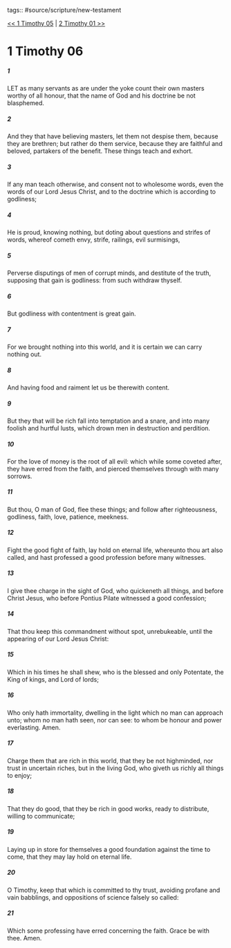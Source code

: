 tags:: #source/scripture/new-testament

[<< 1 Timothy 05](/New_Testament/15_1_Timothy/1_Timothy_05.md) | [2 Timothy 01 >>](/New_Testament/16_2_Timothy/2_Timothy_01.md)

# 1 Timothy 06

##### 1

LET as many servants as are under the yoke count their own masters worthy of all honour, that the name of God and his doctrine be not blasphemed.

##### 2

And they that have believing masters, let them not despise them, because they are brethren; but rather do them service, because they are faithful and beloved, partakers of the benefit. These things teach and exhort.

##### 3

If any man teach otherwise, and consent not to wholesome words, even the words of our Lord Jesus Christ, and to the doctrine which is according to godliness;

##### 4

He is proud, knowing nothing, but doting about questions and strifes of words, whereof cometh envy, strife, railings, evil surmisings,

##### 5

Perverse disputings of men of corrupt minds, and destitute of the truth, supposing that gain is godliness: from such withdraw thyself.

##### 6

But godliness with contentment is great gain.

##### 7

For we brought nothing into this world, and it is certain we can carry nothing out.

##### 8

And having food and raiment let us be therewith content.

##### 9

But they that will be rich fall into temptation and a snare, and into many foolish and hurtful lusts, which drown men in destruction and perdition.

##### 10

For the love of money is the root of all evil: which while some coveted after, they have erred from the faith, and pierced themselves through with many sorrows.

##### 11

But thou, O man of God, flee these things; and follow after righteousness, godliness, faith, love, patience, meekness.

##### 12

Fight the good fight of faith, lay hold on eternal life, whereunto thou art also called, and hast professed a good profession before many witnesses.

##### 13

I give thee charge in the sight of God, who quickeneth all things, and before Christ Jesus, who before Pontius Pilate witnessed a good confession;

##### 14

That thou keep this commandment without spot, unrebukeable, until the appearing of our Lord Jesus Christ:

##### 15

Which in his times he shall shew, who is the blessed and only Potentate, the King of kings, and Lord of lords;

##### 16

Who only hath immortality, dwelling in the light which no man can approach unto; whom no man hath seen, nor can see: to whom be honour and power everlasting. Amen.

##### 17

Charge them that are rich in this world, that they be not highminded, nor trust in uncertain riches, but in the living God, who giveth us richly all things to enjoy;

##### 18

That they do good, that they be rich in good works, ready to distribute, willing to communicate;

##### 19

Laying up in store for themselves a good foundation against the time to come, that they may lay hold on eternal life.

##### 20

O Timothy, keep that which is committed to thy trust, avoiding profane and vain babblings, and oppositions of science falsely so called:

##### 21

Which some professing have erred concerning the faith. Grace be with thee. Amen.
